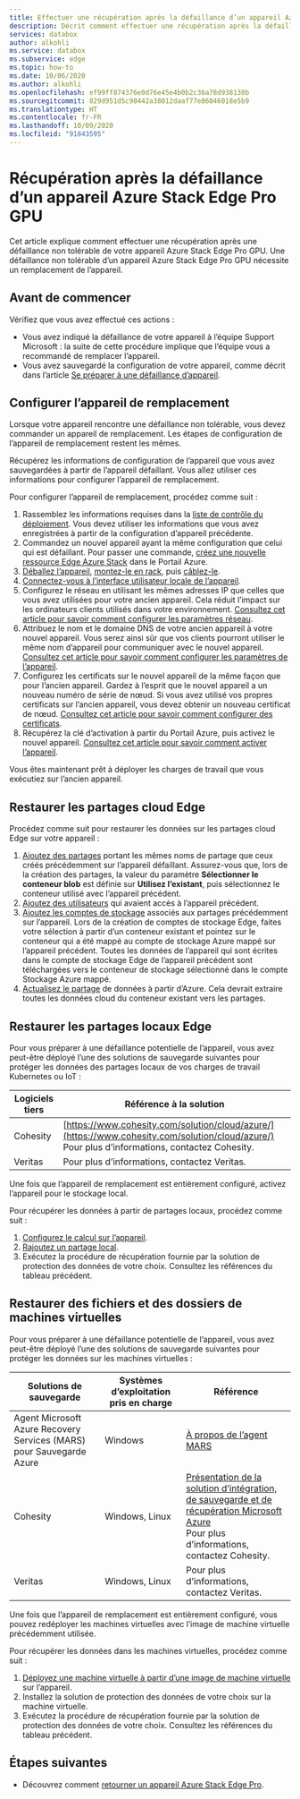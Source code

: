```yaml
---
title: Effectuer une récupération après la défaillance d’un appareil Azure Stack Edge Pro
description: Décrit comment effectuer une récupération après la défaillance d’un appareil Azure Stack Edge Pro.
services: databox
author: alkohli
ms.service: databox
ms.subservice: edge
ms.topic: how-to
ms.date: 10/06/2020
ms.author: alkohli
ms.openlocfilehash: ef99ff874376e0d76e45e4b0b2c36a78d938130b
ms.sourcegitcommit: 829d951d5c90442a38012daaf77e86046018e5b9
ms.translationtype: HT
ms.contentlocale: fr-FR
ms.lasthandoff: 10/09/2020
ms.locfileid: "91843595"
---
```

# <a name="recover-from-a-failed-azure-stack-edge-pro-gpu-device"></a>Récupération après la défaillance d’un appareil Azure Stack Edge Pro GPU 

Cet article explique comment effectuer une récupération après une défaillance non tolérable de votre appareil Azure Stack Edge Pro GPU. Une défaillance non tolérable d’un appareil Azure Stack Edge Pro GPU nécessite un remplacement de l’appareil.

## <a name="before-you-begin"></a>Avant de commencer

Vérifiez que vous avez effectué ces actions :

- Vous avez indiqué la défaillance de votre appareil à l’équipe Support Microsoft : la suite de cette procédure implique que l’équipe vous a recommandé de remplacer l’appareil. 
- Vous avez sauvegardé la configuration de votre appareil, comme décrit dans l’article [Se préparer à une défaillance d’appareil](azure-stack-edge-gpu-prepare-device-failure.md).


## <a name="configure-replacement-device"></a>Configurer l’appareil de remplacement

Lorsque votre appareil rencontre une défaillance non tolérable, vous devez commander un appareil de remplacement. Les étapes de configuration de l’appareil de remplacement restent les mêmes. 

Récupérez les informations de configuration de l’appareil que vous avez sauvegardées à partir de l’appareil défaillant. Vous allez utiliser ces informations pour configurer l’appareil de remplacement.  

Pour configurer l’appareil de remplacement, procédez comme suit :

1. Rassemblez les informations requises dans la [liste de contrôle du déploiement](azure-stack-edge-gpu-deploy-checklist.md). Vous devez utiliser les informations que vous avez enregistrées à partir de la configuration d’appareil précédente. 
1. Commandez un nouvel appareil ayant la même configuration que celui qui est défaillant.  Pour passer une commande, [créez une nouvelle ressource Edge Azure Stack](azure-stack-edge-gpu-deploy-prep.md#) dans le Portail Azure.
1. [Déballez l’appareil](azure-stack-edge-gpu-deploy-install.md#unpack-the-device), [montez-le en rack](azure-stack-edge-gpu-deploy-install.md#rack-the-device), puis [câblez-le](azure-stack-edge-gpu-deploy-install.md#cable-the-device). 
1. [Connectez-vous à l’interface utilisateur locale de l’appareil](azure-stack-edge-gpu-deploy-connect.md).
1. Configurez le réseau en utilisant les mêmes adresses IP que celles que vous avez utilisées pour votre ancien appareil. Cela réduit l’impact sur les ordinateurs clients utilisés dans votre environnement. [Consultez cet article pour savoir comment configurer les paramètres réseau](azure-stack-edge-gpu-deploy-configure-network-compute-web-proxy.md).
1. Attribuez le nom et le domaine DNS de votre ancien appareil à votre nouvel appareil. Vous serez ainsi sûr que vos clients pourront utiliser le même nom d’appareil pour communiquer avec le nouvel appareil. [Consultez cet article pour savoir comment configurer les paramètres de l’appareil](azure-stack-edge-gpu-deploy-set-up-device-update-time.md).
1. Configurez les certificats sur le nouvel appareil de la même façon que pour l’ancien appareil. Gardez à l’esprit que le nouvel appareil a un nouveau numéro de série de nœud. Si vous avez utilisé vos propres certificats sur l’ancien appareil, vous devez obtenir un nouveau certificat de nœud. [Consultez cet article pour savoir comment configurer des certificats](azure-stack-edge-gpu-deploy-configure-certificates.md).
1. Récupérez la clé d’activation à partir du Portail Azure, puis activez le nouvel appareil. [Consultez cet article pour savoir comment activer l’appareil](azure-stack-edge-gpu-deploy-activate.md).

Vous êtes maintenant prêt à déployer les charges de travail que vous exécutiez sur l’ancien appareil.

## <a name="restore-edge-cloud-shares"></a>Restaurer les partages cloud Edge

Procédez comme suit pour restaurer les données sur les partages cloud Edge sur votre appareil :

1. [Ajoutez des partages](azure-stack-edge-j-series-manage-shares.md#add-a-share) portant les mêmes noms de partage que ceux créés précédemment sur l’appareil défaillant. Assurez-vous que, lors de la création des partages, la valeur du paramètre **Sélectionner le conteneur blob** est définie sur **Utilisez l’existant**, puis sélectionnez le conteneur utilisé avec l’appareil précédent.
1. [Ajoutez des utilisateurs](azure-stack-edge-j-series-manage-users.md#add-a-user) qui avaient accès à l’appareil précédent.
1. [Ajoutez les comptes de stockage](azure-stack-edge-j-series-manage-storage-accounts.md#add-an-edge-storage-account) associés aux partages précédemment sur l’appareil. Lors de la création de comptes de stockage Edge, faites votre sélection à partir d’un conteneur existant et pointez sur le conteneur qui a été mappé au compte de stockage Azure mappé sur l’appareil précédent. Toutes les données de l’appareil qui sont écrites dans le compte de stockage Edge de l’appareil précédent sont téléchargées vers le conteneur de stockage sélectionné dans le compte Stockage Azure mappé.
1. [Actualisez le partage](azure-stack-edge-j-series-manage-shares.md#refresh-shares) de données à partir d’Azure. Cela devrait extraire toutes les données cloud du conteneur existant vers les partages.

## <a name="restore-edge-local-shares"></a>Restaurer les partages locaux Edge

Pour vous préparer à une défaillance potentielle de l’appareil, vous avez peut-être déployé l’une des solutions de sauvegarde suivantes pour protéger les données des partages locaux de vos charges de travail Kubernetes ou IoT :

| Logiciels tiers           | Référence à la solution                               |
|--------------------------------|---------------------------------------------------------|
| Cohesity                       | [https://www.cohesity.com/solution/cloud/azure/](https://www.cohesity.com/solution/cloud/azure/) <br> Pour plus d’informations, contactez Cohesity.          |
| Veritas                        | Pour plus d’informations, contactez Veritas.   |

Une fois que l’appareil de remplacement est entièrement configuré, activez l’appareil pour le stockage local. 

Pour récupérer les données à partir de partages locaux, procédez comme suit : 

1. [Configurez le calcul sur l’appareil](azure-stack-edge-gpu-deploy-configure-compute.md).
1. [Rajoutez un partage local](azure-stack-edge-j-series-manage-shares.md#add-a-local-share).
1. Exécutez la procédure de récupération fournie par la solution de protection des données de votre choix. Consultez les références du tableau précédent.

## <a name="restore-vm-files-and-folders"></a>Restaurer des fichiers et des dossiers de machines virtuelles

Pour vous préparer à une défaillance potentielle de l’appareil, vous avez peut-être déployé l’une des solutions de sauvegarde suivantes pour protéger les données sur les machines virtuelles :



| Solutions de sauvegarde        | Systèmes d’exploitation pris en charge   | Référence                                                                |
|-------------------------|----------------|--------------------------------------------------------------------------|
| Agent Microsoft Azure Recovery Services (MARS) pour Sauvegarde Azure | Windows        | [À propos de l’agent MARS](/azure/backup/backup-azure-about-mars)    |
| Cohesity                | Windows, Linux | [Présentation de la solution d’intégration, de sauvegarde et de récupération Microsoft Azure](https://www.cohesity.com/solution/cloud/azure) <br>Pour plus d’informations, contactez Cohesity.                          |
| Veritas                 | Windows, Linux | Pour plus d’informations, contactez Veritas.                    |

Une fois que l’appareil de remplacement est entièrement configuré, vous pouvez redéployer les machines virtuelles avec l’image de machine virtuelle précédemment utilisée. 

Pour récupérer les données dans les machines virtuelles, procédez comme suit :
 
1. [Déployez une machine virtuelle à partir d’une image de machine virtuelle](azure-stack-edge-gpu-deploy-virtual-machine-templates.md) sur l’appareil. 
1. Installez la solution de protection des données de votre choix sur la machine virtuelle.
1. Exécutez la procédure de récupération fournie par la solution de protection des données de votre choix. Consultez les références du tableau précédent.

## <a name="next-steps"></a>Étapes suivantes

- Découvrez comment [retourner un appareil Azure Stack Edge Pro](azure-stack-edge-return-device.md).
